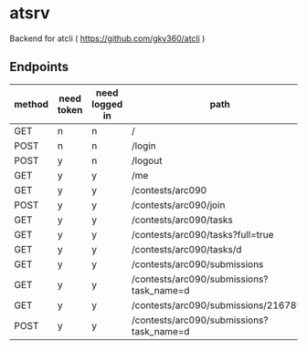 # atsrv

Backend for atcli ( https://github.com/gky360/atcli )

## Endpoints

| method | need token | need logged in | path |
|---|---|---|---|
| GET  | n | n | / |
| POST | n | n | /login |
| POST | y | n | /logout |
| GET  | y | y | /me |
| GET  | y | y | /contests/arc090 |
| POST | y | y | /contests/arc090/join |
| GET  | y | y | /contests/arc090/tasks |
| GET  | y | y | /contests/arc090/tasks?full=true |
| GET  | y | y | /contests/arc090/tasks/d |
| GET  | y | y | /contests/arc090/submissions |
| GET  | y | y | /contests/arc090/submissions?task_name=d |
| GET  | y | y | /contests/arc090/submissions/2167890 |
| POST | y | y | /contests/arc090/submissions?task_name=d |
